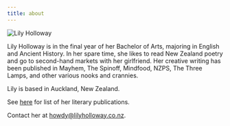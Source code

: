 ```yaml
---
title: about
---
```


<img src="{{ site.url }}/images/lilyholloway.jpg" alt="Lily Holloway" class="mt4 db center" /><br>

Lily Holloway is in the final year of her Bachelor of Arts, majoring in English and Ancient History. In her spare time, she likes to read New Zealand poetry and go to second-hand markets with her girlfriend. Her creative writing has been published in Mayhem, The Spinoff, Mindfood, NZPS, The Three Lamps, and other various nooks and crannies. 

Lily is based in Auckland, New Zealand.

See <a href="{{ site.url }}/cv">here</a> for list of her literary publications.

Contact her at <a href="mailto:howdy@lilyholloway.co.nz">howdy@lilyholloway.co.nz</a>.
